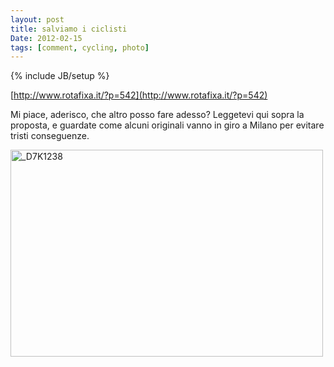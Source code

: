 ```yaml
---
layout: post
title: salviamo i ciclisti
Date: 2012-02-15
tags: [comment, cycling, photo]
---
```

{% include JB/setup %} 

[http://www.rotafixa.it/?p=542](http://www.rotafixa.it/?p=542)

Mi piace, aderisco, che altro posso fare adesso? Leggetevi qui sopra la proposta, e guardate come alcuni originali vanno in giro a Milano per evitare tristi conseguenze.

<a href="http://www.flickr.com/photos/aadm/6883508491/" title="_D7K1238 by aadm, on Flickr"><img src="http://farm8.staticflickr.com/7041/6883508491_21b64fedb9.jpg" width="500" height="331" alt="_D7K1238"></a>
